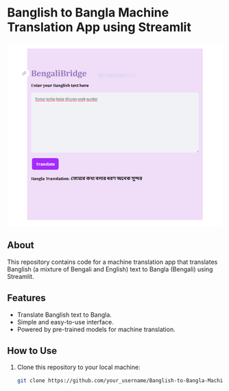 # Banglish to Bangla Machine Translation App using Streamlit

![Banglish to Bangla Machine Translation](Banglish_to_Bangla.PNG)

## About

This repository contains code for a machine translation app that translates Banglish (a mixture of Bengali and English) text to Bangla (Bengali) using Streamlit.

## Features

- Translate Banglish text to Bangla.
- Simple and easy-to-use interface.
- Powered by pre-trained models for machine translation.

## How to Use

1. Clone this repository to your local machine:

   ```bash
   git clone https://github.com/your_username/Banglish-to-Bangla-Machine-Translation-App-using-Streamlit.git



